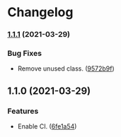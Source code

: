 # Changelog

### [1.1.1](https://www.github.com/Teletha/altfx/compare/v1.1.0...v1.1.1) (2021-03-29)


### Bug Fixes

* Remove unused class. ([9572b9f](https://www.github.com/Teletha/altfx/commit/9572b9f6f25fbce6b96f70cb87f339c152bde917))

## 1.1.0 (2021-03-29)


### Features

* Enable CI. ([6fe1a54](https://www.github.com/Teletha/altfx/commit/6fe1a5463d46fa9f3e0e2e9b7606b7c5b56d4d3a))
